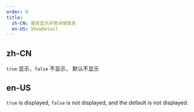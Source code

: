 ```yaml
---
order: 0
title:
  zh-CN: 是否显示异常详细信息
  en-US: ShowDetail
---
```


## zh-CN

``true`` 显示，``false`` 不显示， 默认不显示

## en-US

``true`` is displayed, ``false`` is not displayed, and the default is not displayed.
